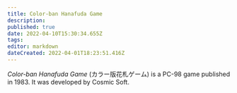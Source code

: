 ```yaml
---
title: Color-ban Hanafuda Game
description: 
published: true
date: 2022-04-10T15:30:34.655Z
tags: 
editor: markdown
dateCreated: 2022-04-01T18:23:51.416Z
---
```


_Color-ban Hanafuda Game_ (<span lang='ja'>カラー版花札ゲーム</span>) is a PC-98 game published in 1983.
It was developed by Cosmic Soft.
